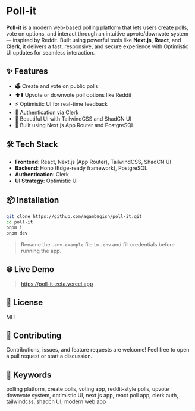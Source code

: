 # Poll-it

**Poll-it** is a modern web-based polling platform that lets users create polls, vote on options, and interact through an intuitive upvote/downvote system — inspired by Reddit. Built using powerful tools like **Next.js**, **React**, and **Clerk**, it delivers a fast, responsive, and secure experience with Optimistic UI updates for seamless interaction.

## ✨ Features

- 🗳️ Create and vote on public polls
- ⬆️⬇️ Upvote or downvote poll options like Reddit
- ⚡ Optimistic UI for real-time feedback
- 🔐 Authentication via Clerk
- 💅 Beautiful UI with TailwindCSS and ShadCN UI
- 🚀 Built using Next.js App Router and PostgreSQL

## 🛠️ Tech Stack

- **Frontend**: React, Next.js (App Router), TailwindCSS, ShadCN UI
- **Backend**: Hono (Edge-ready framework), PostgreSQL
- **Authentication**: Clerk
- **UI Strategy**: Optimistic UI

## 📦 Installation

```bash
git clone https://github.com/agambagish/poll-it.git
cd poll-it
pnpm i
pnpm dev
```

> Rename the `.env.example` file to `.env` and fill credentials before running the app.

## 🌐 Live Demo

> https://poll-it-zeta.vercel.app

## 📄 License

MIT

## 🙌 Contributing

Contributions, issues, and feature requests are welcome!
Feel free to open a pull request or start a discussion.

## 📌 Keywords

polling platform, create polls, voting app, reddit-style polls, upvote downvote system, optimistic UI, next.js app, react poll app, clerk auth, tailwindcss, shadcn UI, modern web app
